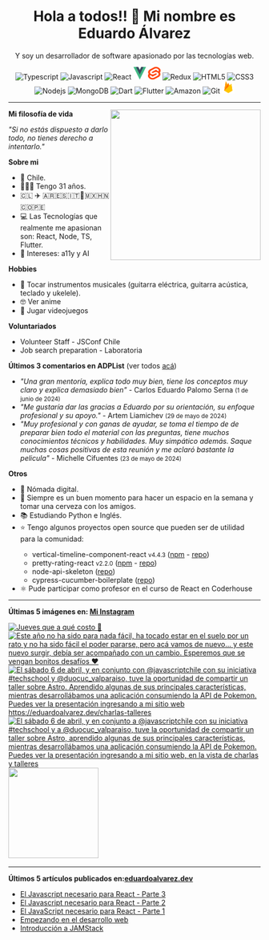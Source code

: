 <h1 align="center">Hola a todos!! 👋 Mi nombre es Eduardo Álvarez</h1>
<p align="center">Y soy un desarrollador de software apasionado por las tecnologías web.</p>

<p align="center">
  <img
					src='https://github.com/Proskynete/Proskynete/blob/main/images/icons/ts.png?raw=true'
					alt=Typescript
					width='25'
					height='25'
				/> <img
					src='https://github.com/Proskynete/Proskynete/blob/main/images/icons/js.png?raw=true'
					alt=Javascript
					width='25'
					height='25'
				/> <img
					src='https://github.com/Proskynete/Proskynete/blob/main/images/icons/react.png?raw=true'
					alt=React
					width='25'
					height='25'
				/> <img
					src='https://github.com/Proskynete/Proskynete/blob/main/images/icons/vue.png?raw=true'
					alt=Vue
					width='25'
					height='25'
				/> <img
					src='https://github.com/Proskynete/Proskynete/blob/main/images/icons/svelte.png?raw=true'
					alt=Svelte
					width='25'
					height='25'
				/> <img
					src='https://github.com/Proskynete/Proskynete/blob/main/images/icons/redux.png?raw=true'
					alt=Redux
					width='25'
					height='25'
				/> <img
					src='https://github.com/Proskynete/Proskynete/blob/main/images/icons/html5.png?raw=true'
					alt=HTML5
					width='25'
					height='25'
				/> <img
					src='https://github.com/Proskynete/Proskynete/blob/main/images/icons/css3.png?raw=true'
					alt=CSS3
					width='25'
					height='25'
				/> <img
					src='https://github.com/Proskynete/Proskynete/blob/main/images/icons/node.png?raw=true'
					alt=Nodejs
					width='25'
					height='25'
				/> <img
					src='https://github.com/Proskynete/Proskynete/blob/main/images/icons/mongodb.png?raw=true'
					alt=MongoDB
					width='25'
					height='25'
				/> <img
					src='https://github.com/Proskynete/Proskynete/blob/main/images/icons/dart.png?raw=true'
					alt=Dart
					width='25'
					height='25'
				/> <img
					src='https://github.com/Proskynete/Proskynete/blob/main/images/icons/flutter.png?raw=true'
					alt=Flutter
					width='25'
					height='25'
				/> <img
					src='https://github.com/Proskynete/Proskynete/blob/main/images/icons/aws.png?raw=true'
					alt=Amazon Web Services
					width='25'
					height='25'
				/> <img
					src='https://github.com/Proskynete/Proskynete/blob/main/images/icons/git.png?raw=true'
					alt=Git
					width='25'
					height='25'
				/> <img
					src='https://github.com/Proskynete/Proskynete/blob/main/images/icons/firebase.png?raw=true'
					alt=Firebase
					width='25'
					height='25'
				/>
</p>

---
<img align="right" width="300" height="300" src="https://github.com/Proskynete/Proskynete/blob/main/images/proskynete_without_bg.gif?raw=true" />

<p><strong>Mi filosofía de vida</strong></p>
<p><i>"Si no estás dispuesto a darlo todo, no tienes derecho a intentarlo."</i></p>

<p><strong>Sobre mi</strong></p>
<ul>
  <li>📍 Chile.</li>
  <li>👨🏼‍💻 Tengo 31 años.</li>
  <li>🇨🇱 ✈️ 🇦🇷🇪🇸🇮🇹🗿🇲🇽🇭🇳🇨🇴🇵🇪</li>
  <li>💻 Las Tecnologías que realmente me apasionan son: React, Node, TS, Flutter.</li>
  <li>🧐 Intereses: a11y y AI</li>
</ul>

<p><strong>Hobbies</strong></p>
<ul>
  <li>🎼  Tocar instrumentos musicales (guitarra eléctrica, guitarra acústica, teclado y ukelele).</li>
  <li>🤓  Ver anime</li>
  <li>👾  Jugar videojuegos</li>
</ul>


<p><strong>Voluntariados</strong></p>
<ul>
  <li>Volunteer Staff - JSConf Chile</li>
  <li>Job search preparation - Laboratoria</li>
</ul>

<p><strong>Últimos 3 comentarios en ADPList</strong> (ver todos <a href="https://adplist.org/widgets/reviews?src=eduardo-alvarez" target='_blank'>acá</a>)</p>
<ul>
  <li><i>"Una gran mentoría, explica todo muy bien, tiene los conceptos muy claro y explica demasiado bien"</i> - Carlos Eduardo Palomo Serna <small>(1 de junio de 2024)</small></li>
<li><i>"Me gustaría dar las gracias a Eduardo por su orientación, su enfoque profesional y su apoyo."</i> - Artem Liamichev <small>(29 de mayo de 2024)</small></li>
<li><i>"Muy profesional y con ganas de ayudar, se toma el tiempo de de preparar bien todo el material con las preguntas, tiene muchos conocimientos técnicos y habilidades. Muy simpático además. Saque muchas cosas positivas de esta reunión y me aclaró bastante la pelicula"</i> - Michelle Cifuentes <small>(23 de mayo de 2024)</small></li>
</ul>



<p><strong>Otros</strong></p>
<ul>
  <li>🧳 Nómada digital.</li>
  <li>🍺 Siempre es un buen momento para hacer un espacio en la semana y tomar una cerveza con los amigos.</li>
  <li>📚 Estudiando Python e Inglés.</li>
  <li>⭐ Tengo algunos proyectos open source que pueden ser de utilidad para la comunidad:</li>
    <ul>
      <li>vertical-timeline-component-react <small>v4.4.3</small> (<a href="https://www.npmjs.com/package/vertical-timeline-component-react" target="_blank">npm</a> - <a href="https://github.com/Proskynete/vertical-timeline-component-react" target="_blank">repo</a>)</li>
      <li>pretty-rating-react <small>v2.2.0</small> (<a href="https://www.npmjs.com/package/pretty-rating-react" target="_blank">npm</a> - <a href="https://github.com/Proskynete/pretty-rating-react" target="_blank">repo</a>)</li>
      <li>node-api-skeleton (<a href="https://github.com/Proskynete/node-api-skeleton" target="_blank">repo</a>)</li>
      <li>cypress-cucumber-boilerplate (<a href="https://github.com/Proskynete/cypress-cucumber-boilerplate" target="_blank">repo</a>)</li>
    </ul>
  </li>
  <li>⚛️ Pude participar como profesor en el curso de React en Coderhouse</li>
</ul>

---

<p align="left">
  <strong>
    Últimas 5 imágenes en: <a href="https://instagram.com/eduardo_alvarez.dev" target='_blank'>Mi Instagram</a>
  </strong>
</p>

<a href='https://instagram.com/p/DBhjeA2Axnt' target='_blank'>
				<img
					src='https://scontent-vie1-1.cdninstagram.com/v/t51.29350-15/464573338_1976525002865602_1179937882880991005_n.jpg?stp=dst-jpg_e35_p360x360_tt6&efg=eyJ2ZW5jb2RlX3RhZyI6IkZFRUQuaW1hZ2VfdXJsZ2VuLjE0NDB4MTgwMC5zZHIuZjI5MzUwLmRlZmF1bHRfaW1hZ2UifQ&_nc_ht=scontent-vie1-1.cdninstagram.com&_nc_cat=110&_nc_oc=Q6cZ2QGieWiRA0W0sUlBHliM5tYfg6TWE3d9Lp-7LbX-MCxTVC_IyKtEGsSjbja4A7D4Hzs&_nc_ohc=1BBF9d7dZs0Q7kNvwGy8CDq&_nc_gid=elyX8gSYl7Q_gUN0xZabhw&edm=ABmJApABAAAA&ccb=7-5&ig_cache_key=MzQ4NjIyMzU4MDY3OTgzODE4OQ%3D%3D.3-ccb7-5&oh=00_AfJPLxqOiOAkg9hExizwa5w9OQZNYy1_Hg-0lBHlpfyAOg&oe=682A27E3&_nc_sid=b41fef'
					alt='Jueves que a qué costo 🫠'
					width='180'
					height='180'
				/>
    </a><a href='https://instagram.com/p/C-ZBiWAgJ5s' target='_blank'>
				<img
					src='https://scontent-vie1-1.cdninstagram.com/v/t51.29350-15/454284637_2211453355886743_1507808198217161850_n.jpg?se=-1&stp=dst-jpegr_e35_p360x360_tt6&efg=eyJ2ZW5jb2RlX3RhZyI6IkNBUk9VU0VMX0lURU0uaW1hZ2VfdXJsZ2VuLjE0NDB4MTgwMC5oZHIuZjI5MzUwLmRlZmF1bHRfaW1hZ2UifQ&_nc_ht=scontent-vie1-1.cdninstagram.com&_nc_cat=107&_nc_oc=Q6cZ2QGieWiRA0W0sUlBHliM5tYfg6TWE3d9Lp-7LbX-MCxTVC_IyKtEGsSjbja4A7D4Hzs&_nc_ohc=HieeXBAnsVUQ7kNvwHGHlWQ&_nc_gid=elyX8gSYl7Q_gUN0xZabhw&edm=ABmJApABAAAA&ccb=7-5&ig_cache_key=MzQyOTc3OTMzODU5NjMxMTI3MA%3D%3D.3-ccb7-5&oh=00_AfJlUQ6pGIYQ8XfS6r6bDoEXeAgs1oGm7jjYihdb0F8GnA&oe=682A379D&_nc_sid=b41fef'
					alt='Este año no ha sido para nada fácil, ha tocado estar en el suelo por un rato y no ha sido fácil el poder pararse, pero acá vamos de nuevo… y este nuevo surgir, debía ser acompañado con un cambio. Esperemos que se vengan bonitos desafíos ❤️'
					width='180'
					height='180'
				/>
    </a><a href='https://instagram.com/p/C5ys60PpbWU' target='_blank'>
				<img
					src='https://scontent-vie1-1.cdninstagram.com/v/t51.29350-15/438754256_7249821605071420_8478687047672465221_n.jpg?stp=dst-jpg_e35_s360x360_tt6&efg=eyJ2ZW5jb2RlX3RhZyI6IkNBUk9VU0VMX0lURU0uaW1hZ2VfdXJsZ2VuLjEwODB4MTA4MC5zZHIuZjI5MzUwLmRlZmF1bHRfaW1hZ2UifQ&_nc_ht=scontent-vie1-1.cdninstagram.com&_nc_cat=104&_nc_oc=Q6cZ2QGieWiRA0W0sUlBHliM5tYfg6TWE3d9Lp-7LbX-MCxTVC_IyKtEGsSjbja4A7D4Hzs&_nc_ohc=creOruzOhtsQ7kNvwGO_w61&_nc_gid=elyX8gSYl7Q_gUN0xZabhw&edm=ABmJApABAAAA&ccb=7-5&ig_cache_key=MzM0NjkzNTAxODkzMDA3MDUxMg%3D%3D.3-ccb7-5&oh=00_AfKGJ-UMpoo6uWJMgUEtHsbxgrDG6oR_iklnEIg2eS5HwQ&oe=682A14DC&_nc_sid=b41fef'
					alt='El sábado 6 de abril, y en conjunto con @javascriptchile con su iniciativa #techschool y @duocuc_valparaiso, tuve la oportunidad de compartir un taller sobre Astro. Aprendido algunas de sus principales características, mientras desarrollábamos una aplicación consumiendo la API de Pokemon. Puedes ver la presentación ingresando a mi sitio web https://eduardoalvarez.dev/charlas-talleres'
					width='180'
					height='180'
				/>
    </a><a href='https://instagram.com/p/C5yrrizp3-T' target='_blank'>
				<img
					src='https://scontent-vie1-1.cdninstagram.com/v/t51.29350-15/438622031_732408608963625_5968600723231326392_n.jpg?stp=dst-jpg_e15_p360x360_tt6&efg=eyJ2ZW5jb2RlX3RhZyI6IkNMSVBTLmltYWdlX3VybGdlbi43MjB4MTI4MC5zZHIuZjI5MzUwLmRlZmF1bHRfY292ZXJfZnJhbWUifQ&_nc_ht=scontent-vie1-1.cdninstagram.com&_nc_cat=109&_nc_oc=Q6cZ2QGieWiRA0W0sUlBHliM5tYfg6TWE3d9Lp-7LbX-MCxTVC_IyKtEGsSjbja4A7D4Hzs&_nc_ohc=gEJH-XITx3AQ7kNvwE6g0x9&_nc_gid=elyX8gSYl7Q_gUN0xZabhw&edm=ABmJApABAAAA&ccb=7-5&ig_cache_key=MzM0NjkyOTU4MTQwMTAxNDE2Mw%3D%3D.3-ccb7-5&oh=00_AfJSW9NaEFW0tGfXp1mnzqVox9y2xxwnNXWl__7Wo0aDHA&oe=682A34FE&_nc_sid=b41fef'
					alt='El sábado 6 de abril, y en conjunto a @javascriptchile con su iniciativa #techschool y a @duocuc_valparaiso, tuve la oportunidad de compartir un taller sobre Astro, aprendido algunas de sus principales características, mientras desarrollábamos una aplicación consumiendo la API de Pokemon. Puedes ver la presentación ingresando a mi sitio web, en la vista de charlas y talleres'
					width='180'
					height='180'
				/>
    </a><a href='https://instagram.com/p/C5aNo2CMqrH' target='_blank'>
				<img
					src='https://scontent-vie1-1.cdninstagram.com/v/t51.29350-15/436772821_268275739686920_5366680716401594054_n.jpg?stp=dst-jpg_e15_s360x360_tt6&efg=eyJ2ZW5jb2RlX3RhZyI6IkNMSVBTLmltYWdlX3VybGdlbi43MjB4NzIwLnNkci5mMjkzNTAuZGVmYXVsdF9jb3Zlcl9mcmFtZSJ9&_nc_ht=scontent-vie1-1.cdninstagram.com&_nc_cat=108&_nc_oc=Q6cZ2QGieWiRA0W0sUlBHliM5tYfg6TWE3d9Lp-7LbX-MCxTVC_IyKtEGsSjbja4A7D4Hzs&_nc_ohc=jhCjhoI0lL8Q7kNvwGTJJrq&_nc_gid=elyX8gSYl7Q_gUN0xZabhw&edm=ABmJApABAAAA&ccb=7-5&ig_cache_key=MzM0MDA0MjA1NTA1MTI5MTMzNQ%3D%3D.3-ccb7-5&oh=00_AfJtQB0sdoMHo5TQKRVH8aOnyEsjWwXHXQOFZTquFAYh-Q&oe=682A2FD6&_nc_sid=b41fef'
					alt=''
					width='180'
					height='180'
				/>
    </a>

---

<p align="left">
  <strong>
    Últimos 5 artículos publicados en:<a href="https://eduardoalvarez.dev" target='_blank'>eduardoalvarez.dev</a>
  </strong>
</p>

- [El Javascript necesario para React - Parte 3](https://eduardoalvarez.dev/articulos/el-javascript-necesario-para-react-parte-3)
- [El Javascript necesario para React - Parte 2](https://eduardoalvarez.dev/articulos/el-javascript-necesario-para-react-parte-2)
- [El JavaScript necesario para React - Parte 1](https://eduardoalvarez.dev/articulos/el-javascript-necesario-para-react-parte-1)
- [Empezando en el desarrollo web](https://eduardoalvarez.dev/articulos/empezando-en-el-desarrollo-web)
- [Introducción a JAMStack](https://eduardoalvarez.dev/articulos/introduccion-a-jamstack)